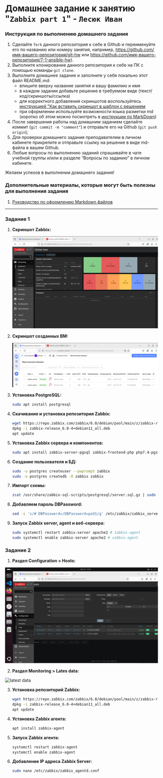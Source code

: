 # Домашнее задание к занятию "`Zabbix part 1`" - `Лесюк Иван`


### Инструкция по выполнению домашнего задания

   1. Сделайте `fork` данного репозитория к себе в Github и переименуйте его по названию или номеру занятия, например, https://github.com/имя-вашего-репозитория/git-hw или  https://github.com/имя-вашего-репозитория/7-1-ansible-hw).
   2. Выполните клонирование данного репозитория к себе на ПК с помощью команды `git clone`.
   3. Выполните домашнее задание и заполните у себя локально этот файл README.md:
      - впишите вверху название занятия и вашу фамилию и имя
      - в каждом задании добавьте решение в требуемом виде (текст/код/скриншоты/ссылка)
      - для корректного добавления скриншотов воспользуйтесь [инструкцией "Как вставить скриншот в шаблон с решением](https://github.com/netology-code/sys-pattern-homework/blob/main/screen-instruction.md)
      - при оформлении используйте возможности языка разметки md (коротко об этом можно посмотреть в [инструкции  по MarkDown](https://github.com/netology-code/sys-pattern-homework/blob/main/md-instruction.md))
   4. После завершения работы над домашним заданием сделайте коммит (`git commit -m "comment"`) и отправьте его на Github (`git push origin`);
   5. Для проверки домашнего задания преподавателем в личном кабинете прикрепите и отправьте ссылку на решение в виде md-файла в вашем Github.
   6. Любые вопросы по выполнению заданий спрашивайте в чате учебной группы и/или в разделе “Вопросы по заданию” в личном кабинете.
   
Желаем успехов в выполнении домашнего задания!
   
### Дополнительные материалы, которые могут быть полезны для выполнения задания

1. [Руководство по оформлению Markdown файлов](https://gist.github.com/Jekins/2bf2d0638163f1294637#Code)

---

### Задание 1

1. **Скриншот Zabbix:**

   ![adminka](screenshots/adminka.png)

2. **Скриншот созданных ВМ:**

   ![vm](screenshots/vm.png)

3. **Установка PostgreSQL:**

    ```bash
    sudo apt install postgresql
    ```

4. **Скачивание и установка репозитория Zabbix:**

    ```bash
    wget https://repo.zabbix.com/zabbix/6.0/debian/pool/main/z/zabbix-release/zabbixrelease_6.0-4%2Bdebian11_all.deb
    dpkg -i zabbix-release_6.0-4+debian11_all.deb
    apt update
    ```

5. **Установка Zabbix сервера и компонентов:**

    ```bash
    sudo apt install zabbix-server-pgsql zabbix-frontend-php php7.4-pgsql zabbix-apache-conf zabbix-sqlscripts nano -y
    ```

6. **Создание пользователя и БД:**

    ```bash
    sudo -u postgres createuser --pwprompt zabbix
    sudo -u postgres createdb -O zabbix zabbix
    ```

7. **Импорт схемы:**

    ```bash
    zcat /usr/share/zabbix-sql-scripts/postgresql/server.sql.gz | sudo -u zabbix psql zabbix
    ```

8. **Добавляем пароль DBPassword:**

    ```bash
    sed -i 's/# DBPassword=/DBPassword=paSS/g' /etc/zabbix/zabbix_server.conf
    ```

9. **Запуск Zabbix server, agent и веб-сервера:**

    ```bash
    sudo systemctl restart zabbix-server apache2 # zabbix-agent
    sudo systemctl enable zabbix-server apache2 # zabbix-agent
    ```



### Задание 2

1. **Раздел Configuration > Hosts:**

![hosts](screenshots/hosts.png)

2. **Раздел Monitoring > Lates data:**

![latest data](screenshots/latestdata.png)

3. **Установка репозиторий Zabbix:**

    ```bash
    wget https://repo.zabbix.com/zabbix/6.0/debian/pool/main/z/zabbix-release/zabbix-release_6.0-4+debian11_all.deb
    dpkg -i zabbix-release_6.0-4+debian11_all.deb
    apt update
    ``` 

4. **Установка Zabbix агента:**

    ```bash
    apt install zabbix-agent
    ```

5. **Запуск Zabbix агента:**

    ```bash
    systemctl restart zabbix-agent
    systemctl enable zabbix-agent
    ```

6. **Добавление IP адреса Zabbix Server:**
    
    ```bash
    sudo nano /etc/zabbix/zabbix_agentd.conf
    ```